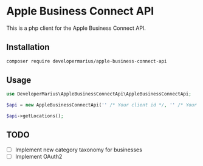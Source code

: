 # Apple Business Connect API

This is a php client for the Apple Business Connect API.

## Installation

```bash
composer require developermarius/apple-business-connect-api
```

## Usage

```php
use DeveloperMarius\AppleBusinessConnectApi\AppleBusinessConnectApi;

$api = new AppleBusinessConnectApi('' /* Your client id */, '' /* Your client secret */, '' /* Your company id */);

$api->getLocations();
```

## TODO
- [ ] Implement new category taxonomy for businesses
- [ ] Implement OAuth2